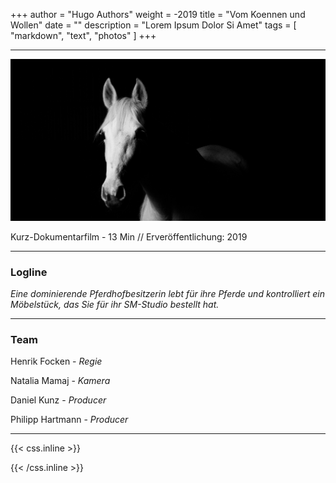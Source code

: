 +++
author = "Hugo Authors"
weight = -2019
title = "Vom Koennen und Wollen"
date = ""
description = "Lorem Ipsum Dolor Si Amet"
tags = [
    "markdown",
    "text", "photos"
]
+++
___

![image alt text](/vomkoennenundwollen.jpg)

Kurz-Dokumentarfilm - 13 Min // Erveröffentlichung: 2019
___

### Logline 
*Eine dominierende Pferdhofbesitzerin lebt für ihre Pferde und kontrolliert ein Möbelstück, das Sie für ihr SM-Studio bestellt hat.*

___

### Team

Henrik Focken - *Regie*

Natalia Mamaj - *Kamera*

Daniel Kunz  - *Producer*

Philipp Hartmann - *Producer*

___




{{< css.inline >}}
<style>
.canon { background: white; width: 100%; height: auto;}
</style>
{{< /css.inline >}}
